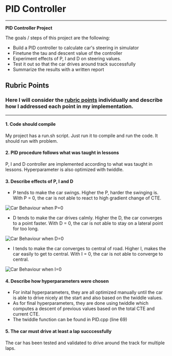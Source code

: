 # **PID Controller** 
---

**PID Controller Project**

The goals / steps of this project are the following:
* Build a PID controller to calculate car's steering in simulator
* Finetune the tau and descent value of the controller
* Experiment effects of P, I and D on steering values.
* Test it out so that the car drives around track successfully
* Summarize the results with a written report


[//]: # (Image References)

[p0]: ./P0.gif "Car Behaviour when P=0"
[d0]: ./D0.gif "Car Behaviour when D=0"
[i0]: ./I0.gif "Car Behaviour when I=0"

## Rubric Points
### Here I will consider the [rubric points](https://review.udacity.com/#!/rubrics/1972/view) individually and describe how I addressed each point in my implementation.  

---

#### 1. Code should compile

My project has a run.sh script. Just run it to compile and run the code. It should run with problem.


#### 2. PID procedure follows what was taught in lessons

P, I and D controller are implemented according to what was taught in lessons. Hyperparameter is also optimized with twiddle.


#### 3. Describe effects of P, I and D

* P tends to make the car swings. Higher the P, harder the swinging is. With P = 0, the car is not able to react to high gradient change of CTE.

![Car Behaviour when P=0][p0]


* D tends to make the car drives calmly. Higher the D, the car converges to a point faster. With D = 0, the car is not able to stay on a lateral point for too long.

![Car Behaviour when D=0][d0]


* I tends to make the car converges to central of road. Higher I, makes the car easily to get to central. With I = 0, the car is not able to converge to central.

![Car Behaviour when I=0][i0]


#### 4. Describe how hyperparameters were chosen

* For inital hyperparameters, they are all optimized manually until the car is able to drive nicely at the start and also based on the twiddle values.
* As for final hyperparameters, they are done using twiddle which computes a descent of previous values based on the total CTE and current CTE.
* The twiddle function can be found in PID.cpp (line 69)


#### 5. The car must drive at least a lap succcessfully

The car has been tested and validated to drive around the track for multiple laps.
